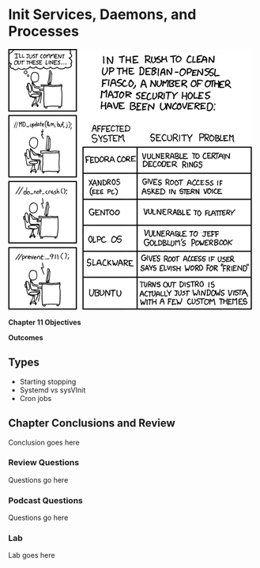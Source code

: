 # Init Services, Daemons, and Processes
![*You never know what is enabled...*](images/Chapter-Header/Chapter-11/security_holes-2.png "Security Holes")

__Chapter 11 Objectives__



__Outcomes__

## Types

   * Starting stopping
   * Systemd vs sysVInit
   * Cron jobs


## Chapter Conclusions and Review

  Conclusion goes here

### Review Questions

 Questions go here

### Podcast Questions

 Questions go here

### Lab

 Lab goes here 
 
 